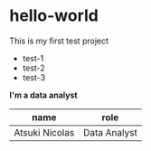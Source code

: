 # hello-world
This is my first test project

* test-1
* test-2
* test-3

**I'm a data analyst**


|name|role|
|-----|-----|
|Atsuki Nicolas|Data Analyst|
